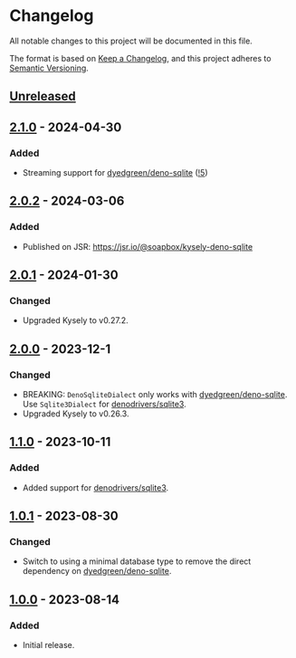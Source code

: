 # Changelog

All notable changes to this project will be documented in this file.

The format is based on [Keep a Changelog](https://keepachangelog.com/en/1.1.0/),
and this project adheres to [Semantic Versioning](https://semver.org/spec/v2.0.0.html).

[dyedgreen/deno-sqlite]: https://github.com/dyedgreen/deno-sqlite
[denodrivers/sqlite3]: https://github.com/denodrivers/sqlite3

## [Unreleased]

## [2.1.0] - 2024-04-30

[!5]: https://gitlab.com/soapbox-pub/kysely-deno-sqlite/-/merge_requests/5

### Added

- Streaming support for [dyedgreen/deno-sqlite] ([!5])

## [2.0.2] - 2024-03-06

### Added

- Published on JSR: https://jsr.io/@soapbox/kysely-deno-sqlite

## [2.0.1] - 2024-01-30

### Changed

- Upgraded Kysely to v0.27.2.

## [2.0.0] - 2023-12-1

### Changed

- BREAKING: `DenoSqliteDialect` only works with [dyedgreen/deno-sqlite]. Use `Sqlite3Dialect` for [denodrivers/sqlite3].
- Upgraded Kysely to v0.26.3.

## [1.1.0] - 2023-10-11

### Added

- Added support for [denodrivers/sqlite3].

## [1.0.1] - 2023-08-30

### Changed

- Switch to using a minimal database type to remove the direct dependency on [dyedgreen/deno-sqlite].

## [1.0.0] - 2023-08-14

### Added

- Initial release.

[unreleased]: https://gitlab.com/soapbox-pub/kysely-deno-sqlite/-/compare/v2.1.0...HEAD
[2.1.0]: https://gitlab.com/soapbox-pub/kysely-deno-sqlite/-/compare/v2.0.2...v2.1.0
[2.0.2]: https://gitlab.com/soapbox-pub/kysely-deno-sqlite/-/compare/v2.0.1...v2.0.2
[2.0.1]: https://gitlab.com/soapbox-pub/kysely-deno-sqlite/-/compare/v2.0.0...v2.0.1
[2.0.0]: https://gitlab.com/soapbox-pub/kysely-deno-sqlite/-/compare/v1.1.0...v2.0.0
[1.1.0]: https://gitlab.com/soapbox-pub/kysely-deno-sqlite/-/compare/v1.0.1...v1.1.0
[1.0.1]: https://gitlab.com/soapbox-pub/kysely-deno-sqlite/-/compare/v1.0.0...v1.0.1
[1.0.0]: https://gitlab.com/soapbox-pub/kysely-deno-sqlite/-/tree/v1.0.0
